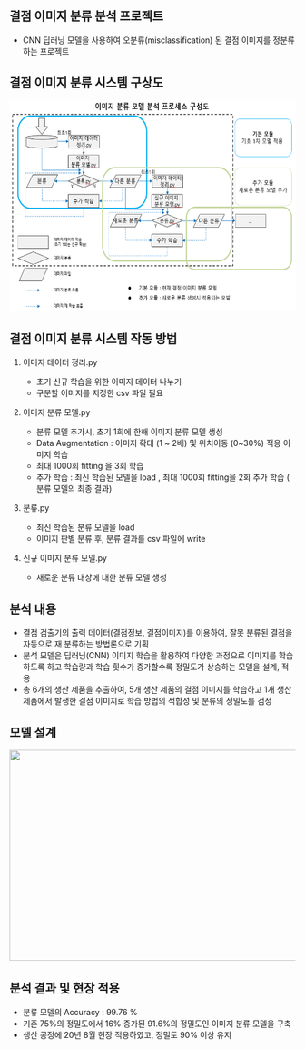 ## 결점 이미지 분류 분석 프로젝트
* CNN 딥러닝 모델을 사용하여 오분류(misclassification) 된 결점 이미지를 정분류 하는 프로젝트

## 결점 이미지 분류 시스템 구상도
<img src= https://github.com/jsr0904/MyProject-2020/blob/main/%EA%B2%B0%EC%A0%90%20%EC%9D%B4%EB%AF%B8%EC%A7%80%20%EB%B6%84%EB%A5%98%20%EB%B6%84%EC%84%9D%20%ED%94%84%EB%A1%9C%EC%A0%9D%ED%8A%B8/%EC%9D%B4%EB%AF%B8%EC%A7%80%20%EB%B6%84%EB%A5%98%20%EB%B6%84%EC%84%9D%20%EB%AA%A8%EB%8D%B8%20%ED%94%84%EB%A1%9C%EC%84%B8%EC%8A%A4.png width="800" height="370">

## 결점 이미지 분류 시스템 작동 방법
1. 이미지 데이터 정리.py
    * 초기 신규 학습을 위한 이미지 데이터 나누기
    * 구분할 이미지를 지정한 csv 파일 필요

2. 이미지 분류 모델.py
    * 분류 모델 추가시, 초기 1회에 한해 이미지 분류 모델 생성
    * Data Augmentation : 이미지 확대 (1 ~ 2배) 및 위치이동 (0~30%) 적용 이미지 학습
    * 최대 1000회 fitting 을 3회 학습
    * 추가 학습 : 최신 학습된 모델을 load , 최대 1000회 fitting을 2회 추가 학습 ( 분류 모델의 최종 결과)

3. 분류.py
    * 최신 학습된 분류 모델을 load
    * 이미지 판별 분류 후, 분류 결과를 csv 파일에 write
    
4. 신규 이미지 분류 모델.py
    * 새로운 분류 대상에 대한 분류 모델 생성

## 분석 내용
* 결점 검출기의 출력 데이터(결점정보, 결점이미지)를 이용하여, 잘못 분류된 결점을 자동으로 재 분류하는 방법론으로 기획
* 분석 모델은 딥러닝(CNN) 이미지 학습을 활용하여 다양한 과정으로 이미지를 학습하도록 하고 학습량과 학습 횟수가 증가할수록 정밀도가 상승하는 모델을 설계, 적용
* 총 6개의 생산 제품을 추출하여, 5개 생산 제품의 결점 이미지를 학습하고 1개 생산 제품에서 발생한 결점 이미지로 학습 방법의 적합성 및 분류의 정밀도를 검정

## 모델 설계
<img src= hhttps://github.com/jsr0904/MyProject-2020/blob/main/%EA%B2%B0%EC%A0%90%20%EC%9D%B4%EB%AF%B8%EC%A7%80%20%EB%B6%84%EB%A5%98%20%EB%B6%84%EC%84%9D%20%ED%94%84%EB%A1%9C%EC%A0%9D%ED%8A%B8/cnn%20%EB%AA%A8%EB%8D%B8%20%EC%84%A4%EA%B3%84.png width="800" height="370">

## 분석 결과 및 현장 적용
* 분류 모델의 Accuracy : 99.76 %
* 기존 75%의 정밀도에서 16% 증가된 91.6%의 정밀도인 이미지 분류 모델을 구축
* 생산 공정에 20년 8월 현장 적용하였고, 정밀도 90% 이상 유지
